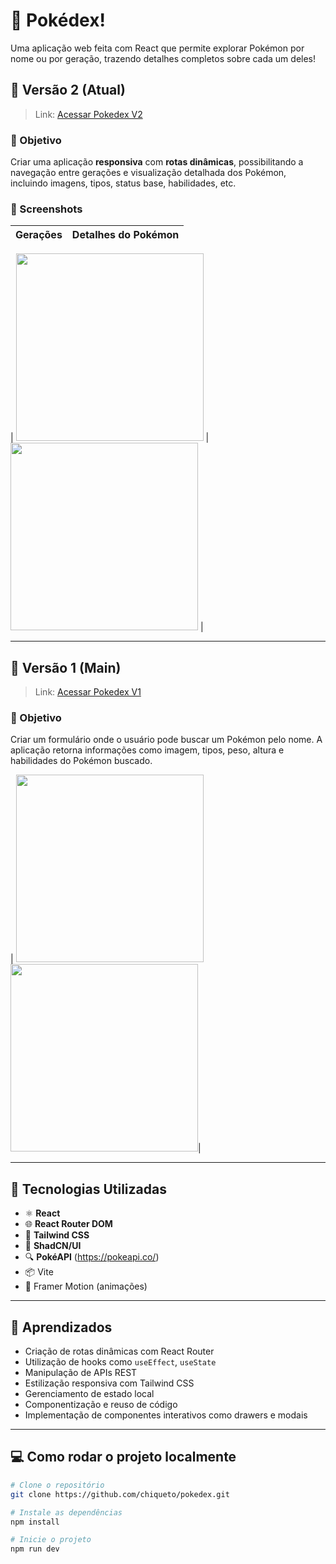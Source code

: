 # 📘 Pokédex!

Uma aplicação web feita com React que permite explorar Pokémon por nome ou por geração, trazendo detalhes completos sobre cada um deles!

## 🔄 Versão 2 (Atual)

> Link: [Acessar Pokedex V2](https://pokedex-8gc8d6k1c-luis-felipe-mozer-chiquetos-projects.vercel.app/)

### 🎯 Objetivo
Criar uma aplicação **responsiva** com **rotas dinâmicas**, possibilitando a navegação entre gerações e visualização detalhada dos Pokémon, incluindo imagens, tipos, status base, habilidades, etc.

### 📸 Screenshots

| Gerações | Detalhes do Pokémon |
|---------|---------------------|

| <img src="https://github.com/user-attachments/assets/863895dc-c5ac-48f2-9ab2-186df56e7cfa" width="300"/> | <img src="https://github.com/user-attachments/assets/8e71206a-ceab-414b-84d9-7700e9207273" width="300" /> |

---

## 🧪 Versão 1 (Main)

> Link: [Acessar Pokedex V1](https://pokedex-alpha-jade.vercel.app/)

### 🎯 Objetivo
Criar um formulário onde o usuário pode buscar um Pokémon pelo nome. A aplicação retorna informações como imagem, tipos, peso, altura e habilidades do Pokémon buscado.

| <img src="https://github.com/user-attachments/assets/34e8010e-a475-4865-811b-581ed6aedbf0" width="300"/> <img src="https://github.com/user-attachments/assets/c42457e1-c3af-4f7c-b4a4-d3838ea9d2d1" width="300"/>|


---

## 🚀 Tecnologias Utilizadas

- ⚛️ **React**
- 🌐 **React Router DOM**
- 💅 **Tailwind CSS**
- 🍃 **ShadCN/UI**
- 🔍 **PokéAPI** (https://pokeapi.co/)
- 📦 Vite
- 🎨 Framer Motion (animações)

---

## 🧠 Aprendizados

- Criação de rotas dinâmicas com React Router
- Utilização de hooks como `useEffect`, `useState`
- Manipulação de APIs REST
- Estilização responsiva com Tailwind CSS
- Gerenciamento de estado local
- Componentização e reuso de código
- Implementação de componentes interativos como drawers e modais

---

## 💻 Como rodar o projeto localmente

```bash
# Clone o repositório
git clone https://github.com/chiqueto/pokedex.git

# Instale as dependências
npm install

# Inicie o projeto
npm run dev
